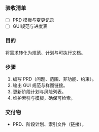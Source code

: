 ### 验收清单
- [ ] PRD 模板与变更记录
- [ ] GUI规范与进度表

### 目的
将需求转化为规范、计划与可执行文档。

### 步骤
1. 编写 PRD（问题、范围、非功能、约束）。
2. 输出 GUI 规范与样图链接。
3. 更新阶段计划与风险列表。
4. 维护索引与模板，确保可检索。

### 交付物
- PRD、阶段计划、索引文件（链接）。
